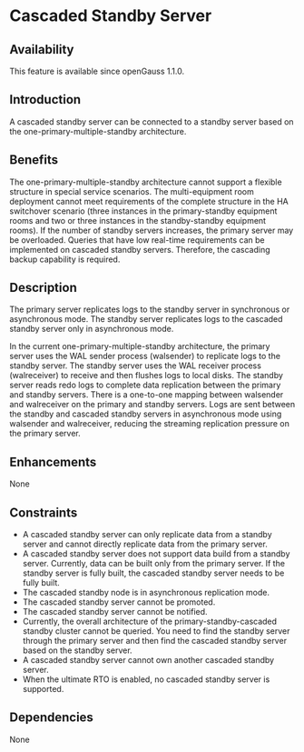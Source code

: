 # Cascaded Standby Server<a name="EN-US_TOPIC_0000001138590185"></a>

## Availability<a name="section56086982"></a>

This feature is available since openGauss 1.1.0.

## Introduction<a name="section35020791"></a>

A cascaded standby server can be connected to a standby server based on the one-primary-multiple-standby architecture.

## Benefits<a name="section46751668"></a>

The one-primary-multiple-standby architecture cannot support a flexible structure in special service scenarios. The multi-equipment room deployment cannot meet requirements of the complete structure in the HA switchover scenario \(three instances in the primary-standby equipment rooms and two or three instances in the standby-standby equipment rooms\). If the number of standby servers increases, the primary server may be overloaded. Queries that have low real-time requirements can be implemented on cascaded standby servers. Therefore, the cascading backup capability is required.

## Description<a name="section18111828"></a>

The primary server replicates logs to the standby server in synchronous or asynchronous mode. The standby server replicates logs to the cascaded standby server only in asynchronous mode.

In the current one-primary-multiple-standby architecture, the primary server uses the WAL sender process \(walsender\) to replicate logs to the standby server. The standby server uses the WAL receiver process \(walreceiver\) to receive and then flushes logs to local disks. The standby server reads redo logs to complete data replication between the primary and standby servers. There is a one-to-one mapping between walsender and walreceiver on the primary and standby servers. Logs are sent between the standby and cascaded standby servers in asynchronous mode using walsender and walreceiver, reducing the streaming replication pressure on the primary server.

## Enhancements<a name="section28788730"></a>

None

## Constraints<a name="section06531946143616"></a>

-   A cascaded standby server can only replicate data from a standby server and cannot directly replicate data from the primary server.
-   A cascaded standby server does not support data build from a standby server. Currently, data can be built only from the primary server. If the standby server is fully built, the cascaded standby server needs to be fully built.
-   The cascaded standby node is in asynchronous replication mode.
-   The cascaded standby server cannot be promoted.
-   The cascaded standby server cannot be notified.
-   Currently, the overall architecture of the primary-standby-cascaded standby cluster cannot be queried. You need to find the standby server through the primary server and then find the cascaded standby server based on the standby server.
-   A cascaded standby server cannot own another cascaded standby server.
-   When the ultimate RTO is enabled, no cascaded standby server is supported.

## Dependencies<a name="section57771982"></a>

None
